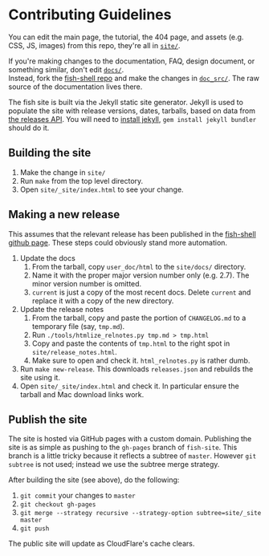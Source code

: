# Contributing Guidelines

You can edit the main page, the tutorial, the 404 page, and assets (e.g. CSS, JS, images) from this repo,
they're all in [`site/`](site).

If you're making changes to the documentation, FAQ, design document, or something similar, don't edit [`docs/`](site/docs/).  
Instead, fork the [fish-shell repo](https://github.com/fish-shell/fish-shell) and make the changes in [`doc_src/`](https://github.com/fish-shell/fish-shell/blob/master/doc_src/).
The raw source of the documentation lives there.

The fish site is built via the Jekyll static site generator. Jekyll is used to populate the site with release versions, dates, tarballs, based on data from [the releases API](https://api.github.com/repos/fish-shell/fish-shell/releases). You will need to [install jekyll](https://jekyllrb.com), `gem install jekyll bundler` should do it.

## Building the site

1. Make the change in `site/`
2. Run `make` from the top level directory.
3. Open `site/_site/index.html` to see your change.

##  Making a new release

This assumes that the relevant release has been published in the [fish-shell github page](https://github.com/fish-shell/fish-shell/releases). These steps could obviously stand more automation.

1. Update the docs
    1. From the tarball, copy `user_doc/html` to the `site/docs/` directory.
    2. Name it with the proper major version number only (e.g. 2.7). The minor version number is omitted.
    3. `current` is just a copy of the most recent docs.  Delete `current` and replace it with a copy of the new directory.
2. Update the release notes
    1. From the tarball, copy and paste the portion of `CHANGELOG.md` to a temporary file (say, `tmp.md`).
    2. Run `./tools/htmlize_relnotes.py tmp.md > tmp.html`
    3. Copy and paste the contents of `tmp.html` to the right spot in `site/release_notes.html`.
    4. Make sure to open and check it. `html_relnotes.py` is rather dumb.
3. Run `make new-release`. This downloads `releases.json` and rebuilds the site using it.
4. Open `site/_site/index.html` and check it. In particular ensure the tarball and Mac download links work.

## Publish the site

The site is hosted via GitHub pages with a custom domain. Publishing the site is as simple as pushing to the `gh-pages` branch of `fish-site`. This branch is a little tricky because it reflects a subtree of `master`. However `git subtree` is not used; instead we use the subtree merge strategy.

After building the site (see above), do the following:

1. `git commit` your changes to `master`
2. `git checkout gh-pages`
3. `git merge --strategy recursive --strategy-option subtree=site/_site master`
4. `git push`

The public site will update as CloudFlare's cache clears.

